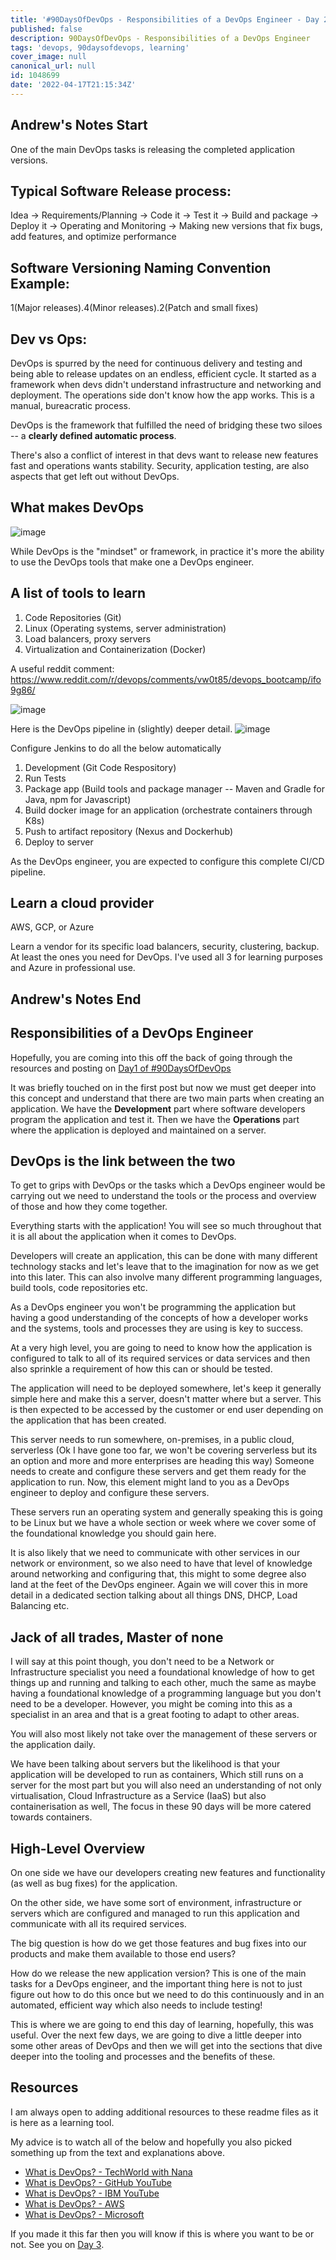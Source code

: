 ```yaml
---
title: '#90DaysOfDevOps - Responsibilities of a DevOps Engineer - Day 2'
published: false
description: 90DaysOfDevOps - Responsibilities of a DevOps Engineer
tags: 'devops, 90daysofdevops, learning'
cover_image: null
canonical_url: null
id: 1048699
date: '2022-04-17T21:15:34Z'
---
```


## Andrew's Notes Start

One of the main DevOps tasks is releasing the completed application versions.

## **Typical Software Release process:**

Idea -> Requirements/Planning -> Code it -> Test it -> Build and package -> Deploy it -> Operating and Monitoring -> Making new versions that fix bugs, add features, and optimize performance

## **Software Versioning Naming Convention Example:**

1(Major releases).4(Minor releases).2(Patch and small fixes)


## **Dev vs Ops:**

DevOps is spurred by the need for continuous delivery and testing and being able to release updates on an endless, efficient cycle. It started as a framework when devs didn't understand infrastructure and networking and deployment. The operations side don't know how the app works. This is a manual, bureacratic process. 

DevOps is the framework that fulfilled the need of bridging these two siloes -- a **clearly defined automatic process**.

There's also a conflict of interest in that devs want to release new features fast and operations wants stability. Security, application testing, are also aspects that get left out without DevOps.

## **What makes DevOps**
![image](https://github.com/user-attachments/assets/c548bf4a-492e-4ba6-8a76-e1721d501b26)

While DevOps is the "mindset" or framework, in practice it's more the ability to use the DevOps tools that make one a DevOps engineer.

## A list of tools to learn
1. Code Repositories (Git)
2. Linux (Operating systems, server administration)
3. Load balancers, proxy servers
4. Virtualization and Containerization (Docker)

A useful reddit comment: https://www.reddit.com/r/devops/comments/vw0t85/devops_bootcamp/ifo9g86/ 

![image](https://github.com/user-attachments/assets/34cabf36-7c3d-4a87-8e43-7727211f3d4a)


Here is the DevOps pipeline in (slightly) deeper detail.
![image](https://github.com/user-attachments/assets/4be186a2-706f-4763-9bec-0cce3b5a4110)

Configure Jenkins to do all the below automatically

1. Development (Git Code Respository)
2. Run Tests
3. Package app (Build tools and package manager -- Maven and Gradle for Java, npm for Javascript)
4. Build docker image for an application (orchestrate containers through K8s)
5. Push to artifact repository (Nexus and Dockerhub)
6. Deploy to server

As the DevOps engineer, you are expected to configure this complete CI/CD pipeline.

## Learn a cloud provider
AWS, GCP, or Azure

Learn a vendor for its specific load balancers, security, clustering, backup. At least the ones you need for DevOps. I've used all 3 for learning purposes and Azure in professional use.

## Andrew's Notes End


## Responsibilities of a DevOps Engineer

Hopefully, you are coming into this off the back of going through the resources and posting on [Day1 of #90DaysOfDevOps](day01.md)

It was briefly touched on in the first post but now we must get deeper into this concept and understand that there are two main parts when creating an application. We have the **Development** part where software developers program the application and test it. Then we have the **Operations** part where the application is deployed and maintained on a server.

## DevOps is the link between the two

To get to grips with DevOps or the tasks which a DevOps engineer would be carrying out we need to understand the tools or the process and overview of those and how they come together.

Everything starts with the application! You will see so much throughout that it is all about the application when it comes to DevOps.

Developers will create an application, this can be done with many different technology stacks and let's leave that to the imagination for now as we get into this later. This can also involve many different programming languages, build tools, code repositories etc.

As a DevOps engineer you won't be programming the application but having a good understanding of the concepts of how a developer works and the systems, tools and processes they are using is key to success.

At a very high level, you are going to need to know how the application is configured to talk to all of its required services or data services and then also sprinkle a requirement of how this can or should be tested.

The application will need to be deployed somewhere, let's keep it generally simple here and make this a server, doesn't matter where but a server. This is then expected to be accessed by the customer or end user depending on the application that has been created.

This server needs to run somewhere, on-premises, in a public cloud, serverless (Ok I have gone too far, we won't be covering serverless but its an option and more and more enterprises are heading this way) Someone needs to create and configure these servers and get them ready for the application to run. Now, this element might land to you as a DevOps engineer to deploy and configure these servers.

These servers run an operating system and generally speaking this is going to be Linux but we have a whole section or week where we cover some of the foundational knowledge you should gain here.

It is also likely that we need to communicate with other services in our network or environment, so we also need to have that level of knowledge around networking and configuring that, this might to some degree also land at the feet of the DevOps engineer. Again we will cover this in more detail in a dedicated section talking about all things DNS, DHCP, Load Balancing etc.

## Jack of all trades, Master of none

I will say at this point though, you don't need to be a Network or Infrastructure specialist you need a foundational knowledge of how to get things up and running and talking to each other, much the same as maybe having a foundational knowledge of a programming language but you don't need to be a developer. However, you might be coming into this as a specialist in an area and that is a great footing to adapt to other areas.

You will also most likely not take over the management of these servers or the application daily.

We have been talking about servers but the likelihood is that your application will be developed to run as containers, Which still runs on a server for the most part but you will also need an understanding of not only virtualisation, Cloud Infrastructure as a Service (IaaS) but also containerisation as well, The focus in these 90 days will be more catered towards containers.

## High-Level Overview

On one side we have our developers creating new features and functionality (as well as bug fixes) for the application.

On the other side, we have some sort of environment, infrastructure or servers which are configured and managed to run this application and communicate with all its required services.

The big question is how do we get those features and bug fixes into our products and make them available to those end users?

How do we release the new application version? This is one of the main tasks for a DevOps engineer, and the important thing here is not to just figure out how to do this once but we need to do this continuously and in an automated, efficient way which also needs to include testing!

This is where we are going to end this day of learning, hopefully, this was useful. Over the next few days, we are going to dive a little deeper into some other areas of DevOps and then we will get into the sections that dive deeper into the tooling and processes and the benefits of these.

## Resources

I am always open to adding additional resources to these readme files as it is here as a learning tool.

My advice is to watch all of the below and hopefully you also picked something up from the text and explanations above.

- [What is DevOps? - TechWorld with Nana](https://www.youtube.com/watch?v=0yWAtQ6wYNM)
- [What is DevOps? - GitHub YouTube](https://www.youtube.com/watch?v=kBV8gPVZNEE)
- [What is DevOps? - IBM YouTube](https://www.youtube.com/watch?v=UbtB4sMaaNM)
- [What is DevOps? - AWS](https://aws.amazon.com/devops/what-is-devops/)
- [What is DevOps? - Microsoft](https://docs.microsoft.com/en-us/devops/what-is-devops)

If you made it this far then you will know if this is where you want to be or not. See you on [Day 3](day03.md).
